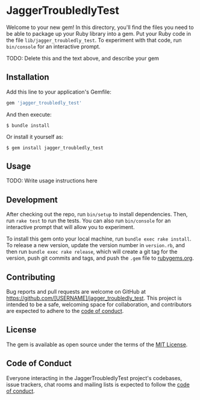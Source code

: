 # JaggerTroubledlyTest

Welcome to your new gem! In this directory, you'll find the files you need to be able to package up your Ruby library into a gem. Put your Ruby code in the file `lib/jagger_troubledly_test`. To experiment with that code, run `bin/console` for an interactive prompt.

TODO: Delete this and the text above, and describe your gem

## Installation

Add this line to your application's Gemfile:

```ruby
gem 'jagger_troubledly_test'
```

And then execute:

    $ bundle install

Or install it yourself as:

    $ gem install jagger_troubledly_test

## Usage

TODO: Write usage instructions here

## Development

After checking out the repo, run `bin/setup` to install dependencies. Then, run `rake test` to run the tests. You can also run `bin/console` for an interactive prompt that will allow you to experiment.

To install this gem onto your local machine, run `bundle exec rake install`. To release a new version, update the version number in `version.rb`, and then run `bundle exec rake release`, which will create a git tag for the version, push git commits and tags, and push the `.gem` file to [rubygems.org](https://rubygems.org).

## Contributing

Bug reports and pull requests are welcome on GitHub at https://github.com/[USERNAME]/jagger_troubledly_test. This project is intended to be a safe, welcoming space for collaboration, and contributors are expected to adhere to the [code of conduct](https://github.com/[USERNAME]/jagger_troubledly_test/blob/master/CODE_OF_CONDUCT.md).


## License

The gem is available as open source under the terms of the [MIT License](https://opensource.org/licenses/MIT).

## Code of Conduct

Everyone interacting in the JaggerTroubledlyTest project's codebases, issue trackers, chat rooms and mailing lists is expected to follow the [code of conduct](https://github.com/[USERNAME]/jagger_troubledly_test/blob/master/CODE_OF_CONDUCT.md).
